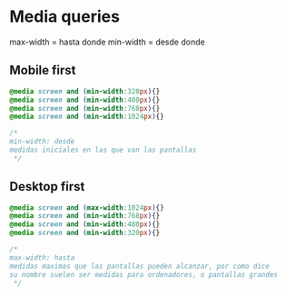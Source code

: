 # Media queries

max-width = hasta donde
min-width = desde donde 

## Mobile first
```css
@media screen and (min-width:320px){}
@media screen and (min-width:480px){}
@media screen and (min-width:768px){}
@media screen and (min-width:1024px){}

/* 
min-width: desde 
medidas iniciales en las que van las pantallas
 */
```

## Desktop first
```css
@media screen and (max-width:1024px){}
@media screen and (min-width:768px){}
@media screen and (min-width:480px){}
@media screen and (min-width:320px){}

/* 
max-width: hasta
medidas maximas que las pantallas pueden alcanzar, por como dice
su nombre suelen ser medidas para ordenadores, o pantallas grandes
 */
```